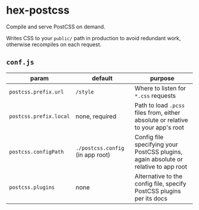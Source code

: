 # hex-postcss

Compile and serve PostCSS on demand.

Writes CSS to your `public/` path in production to avoid redundant work, otherwise recompiles on each request.

## `conf.js`

| param | default | purpose
|-------|---------|---------
| `postcss.prefix.url`   | `/style`                         | Where to listen for `*.css` requests
| `postcss.prefix.local` | none, required                   | Path to load `.pcss` files from, either absolute or relative to your app's root
| `postcss.configPath`   | `./postcss.config` (in app root) | Config file specifying your PostCSS plugins, again absolute or relative to app root
| `postcss.plugins`      | none                             | Alternative to the config file, specify PostCSS plugins per its docs

